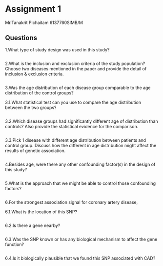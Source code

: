 # Assignment 1

Mr.Tanakrit Pichaitam  6137760SIMB/M

## Questions

1.What type of study design was used in this study?

```Case-control comparisons study
```

2.What is the inclusion and exclusion criteria of the study population? Choose two diseases mentioned in the paper and provide the detail of inclusion & exclusion criteria.

```
```

3.Was the age distribution of each disease group comparable to the age distribution of the control groups?

3.1.What statistical test can you use to compare the age distribution between the two groups?

```
```

3.2.Which disease groups had significantly different age of distribution than controls? Also provide the statistical evidence for the comparison.

```
```

3.3.Pick 1 disease with different age distribution between patients and control group. Discuss how the different in age distribution might affect the results of genetic association.

```
```

4.Besides age, were there any other confounding factor(s) in the design of this study?

```
```

5.What is the approach that we might be able to control those confounding factors?

```
```

6.For the strongest association signal for coronary artery disease,

6.1.What is the location of this SNP?

```
```

6.2.Is there a gene nearby?

```
```

6.3.Was the SNP known or has any biological mechanism to affect the gene function?

```
```

6.4.Is it biologically plausible that we found this SNP associated with CAD?

```
```
